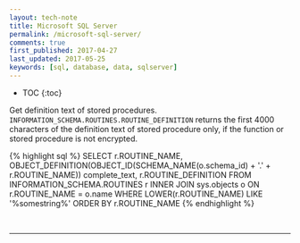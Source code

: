 ```yaml
---
layout: tech-note
title: Microsoft SQL Server
permalink: /microsoft-sql-server/
comments: true
first_published: 2017-04-27
last_updated: 2017-05-25
keywords: [sql, database, data, sqlserver]
---
```


* TOC
{:toc}

Get definition text of stored procedures.
`INFORMATION_SCHEMA.ROUTINES.ROUTINE_DEFINITION` returns the first 4000
characters of the definition text of stored procedure only, if the function or
stored procedure is not encrypted.

{% highlight sql %}
SELECT
  r.ROUTINE_NAME,
  OBJECT_DEFINITION(OBJECT_ID(SCHEMA_NAME(o.schema_id) + '.' + r.ROUTINE_NAME)) complete_text,
  r.ROUTINE_DEFINITION
FROM INFORMATION_SCHEMA.ROUTINES r
INNER JOIN sys.objects o
  ON r.ROUTINE_NAME = o.name
WHERE LOWER(r.ROUTINE_NAME) LIKE '%somestring%'
ORDER BY r.ROUTINE_NAME
{% endhighlight %}

<br/>

---
